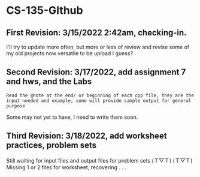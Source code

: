 # CS-135-GIthub

## First Revision: 3/15/2022 2:42am, checking-in.

  I'll try to update more often, but more or less of review and revise some of my old projects now versatile to be upload I guess?

## Second Revision: 3/17/2022, add assignment 7 and hws, and the Labs
  
  `Read the @note at the end/ or beginning of each cpp file, they are the input needed and example, some will provide sample output for general purpose`
  
  Some may not yet to have, I need to write them soon.
  
 ## Third Revision: 3/18/2022, add worksheet practices, problem sets
 
  Still waiting for input files and output files for problem sets (Ｔ▽Ｔ) (Ｔ▽Ｔ)
  Missing 1 or 2 files for worksheet, recovering . . .
  
  

